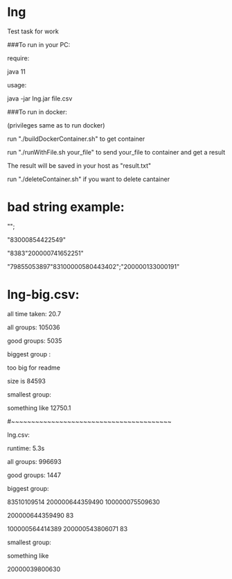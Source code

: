 # Ing
Test task for work

###To run in your PC:

require:

  java 11
  
usage:

java -jar Ing.jar file.csv


###To run in docker:

(privileges same as to run docker)

run "./buildDockerContainer.sh" to get container

run "./runWithFile.sh your_file" to send your_file to container and get a result

The result will be saved in your host as "result.txt"

run "./deleteContainer.sh" if you want to delete cantainer

# bad string example:

  "";

 "83000854422549"
 
 "8383"200000741652251"
 
 "79855053897"83100000580443402";"200000133000191"

# lng-big.csv:

all time taken: 20.7

all groups: 105036

good groups: 5035

biggest group :

too big for readme

size is 84593

smallest group:

something like 
12750.1 

#~~~~~~~~~~~~~~~~~~~~~~~~~~~~~~~~~~~~~~~~

lng.csv:

runtime: 5.3s

all groups: 996693

good groups: 1447

biggest group:

83510109514 200000644359490 100000075509630 

200000644359490 83 

100000564414389 200000543806071 83 

smallest group:

something like

20000039800630 

